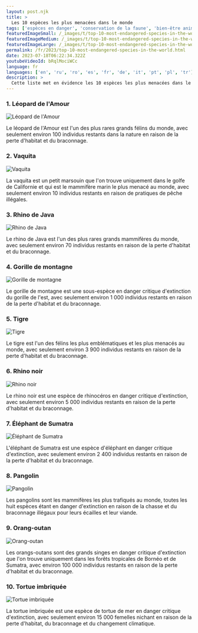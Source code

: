```yaml
---
layout: post.njk
title: >
  Les 10 espèces les plus menacées dans le monde
tags: ['espèces en danger', 'conservation de la faune', 'bien-être animal']
featuredImageSmall: /_images/t/top-10-most-endangered-species-in-the-world-cover-fr-small.webp
featuredImageMedium: /_images/t/top-10-most-endangered-species-in-the-world-cover-fr-medium.webp
featuredImageLarge: /_images/t/top-10-most-endangered-species-in-the-world-cover-fr-large.webp
permalink: /fr/2023/top-10-most-endangered-species-in-the-world.html
date: 2023-07-18T06:22:34.322Z
youtubeVideoId: bRqlMociWCc
language: fr
languages: ['en', 'ru', 'ro', 'es', 'fr', 'de', 'it', 'pt', 'pl', 'tr']
description: >
  Cette liste met en évidence les 10 espèces les plus menacées dans le monde, leur statut de population actuel et les raisons de leur déclin.
---
```


### 1. Léopard de l'Amour

![Léopard de l'Amour](/_images/c/cc3a11b251491956211ed376dc2fb2dc-medium.webp)

Le léopard de l'Amour est l'un des plus rares grands félins du monde, avec seulement environ 100 individus restants dans la nature en raison de la perte d'habitat et du braconnage.

### 2. Vaquita

![Vaquita](/_images/d/d5fe3d2e527448a3e29d4c8637a333de-medium.webp)

La vaquita est un petit marsouin que l'on trouve uniquement dans le golfe de Californie et qui est le mammifère marin le plus menacé au monde, avec seulement environ 10 individus restants en raison de pratiques de pêche illégales.

### 3. Rhino de Java

![Rhino de Java](/_images/3/3ca669e528785c1549784ee5cc7cd6e6-medium.webp)

Le rhino de Java est l'un des plus rares grands mammifères du monde, avec seulement environ 70 individus restants en raison de la perte d'habitat et du braconnage.

### 4. Gorille de montagne

![Gorille de montagne](/_images/f/fa8004b0ece46fd39f8eb06a61c26a16-medium.webp)

Le gorille de montagne est une sous-espèce en danger critique d'extinction du gorille de l'est, avec seulement environ 1 000 individus restants en raison de la perte d'habitat et du braconnage.

### 5. Tigre

![Tigre](/_images/a/a3cf49dc2a4817e8ca1250723a4a5862-medium.webp)

Le tigre est l'un des félins les plus emblématiques et les plus menacés au monde, avec seulement environ 3 900 individus restants en raison de la perte d'habitat et du braconnage.

### 6. Rhino noir

![Rhino noir](/_images/0/0942e9a05a323d267a1ecab58aaf93f0-medium.webp)

Le rhino noir est une espèce de rhinocéros en danger critique d'extinction, avec seulement environ 5 000 individus restants en raison de la perte d'habitat et du braconnage.

### 7. Éléphant de Sumatra

![Éléphant de Sumatra](/_images/a/a4d66fc0abcc5b7e0222cf5e791f6fe9-medium.webp)

L'éléphant de Sumatra est une espèce d'éléphant en danger critique d'extinction, avec seulement environ 2 400 individus restants en raison de la perte d'habitat et du braconnage.

### 8. Pangolin

![Pangolin](/_images/4/4bb634f3057f62c027ef273596a820d5-medium.webp)

Les pangolins sont les mammifères les plus trafiqués au monde, toutes les huit espèces étant en danger d'extinction en raison de la chasse et du braconnage illégaux pour leurs écailles et leur viande.

### 9. Orang-outan

![Orang-outan](/_images/c/cb2a1a4735ba90a0de8e425b4960aafb-medium.webp)

Les orangs-outans sont des grands singes en danger critique d'extinction que l'on trouve uniquement dans les forêts tropicales de Bornéo et de Sumatra, avec environ 100 000 individus restants en raison de la perte d'habitat et du braconnage.

### 10. Tortue imbriquée

![Tortue imbriquée](/_images/d/d9bab50fc8d90bf22573918dc45a4551-medium.webp)

La tortue imbriquée est une espèce de tortue de mer en danger critique d'extinction, avec seulement environ 15 000 femelles nichant en raison de la perte d'habitat, du braconnage et du changement climatique.

